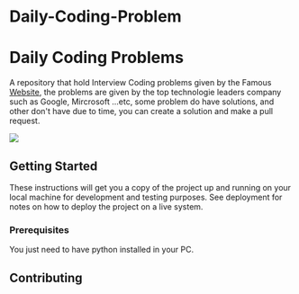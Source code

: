 # Daily-Coding-Problem
# Daily Coding Problems

A repository that hold Interview Coding problems given by the Famous [Website](https://www.dailycodingproblem.com/), the problems are given by the top technologie leaders company such as Google, Mircrosoft ...etc, some problem do have solutions, and other don't have due to time, you can create a solution and make a pull request.

![](https://github.com/dombroks/Daily-Coding-Problem/tech-compaines.jpg)

## Getting Started

These instructions will get you a copy of the project up and running on your local machine for development and testing purposes. See deployment for notes on how to deploy the project on a live system.

### Prerequisites

You just need to have python installed in your PC.

## Contributing

